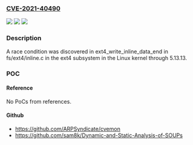 ### [CVE-2021-40490](https://cve.mitre.org/cgi-bin/cvename.cgi?name=CVE-2021-40490)
![](https://img.shields.io/static/v1?label=Product&message=n%2Fa&color=blue)
![](https://img.shields.io/static/v1?label=Version&message=n%2Fa&color=blue)
![](https://img.shields.io/static/v1?label=Vulnerability&message=n%2Fa&color=brighgreen)

### Description

A race condition was discovered in ext4_write_inline_data_end in fs/ext4/inline.c in the ext4 subsystem in the Linux kernel through 5.13.13.

### POC

#### Reference
No PoCs from references.

#### Github
- https://github.com/ARPSyndicate/cvemon
- https://github.com/sam8k/Dynamic-and-Static-Analysis-of-SOUPs

